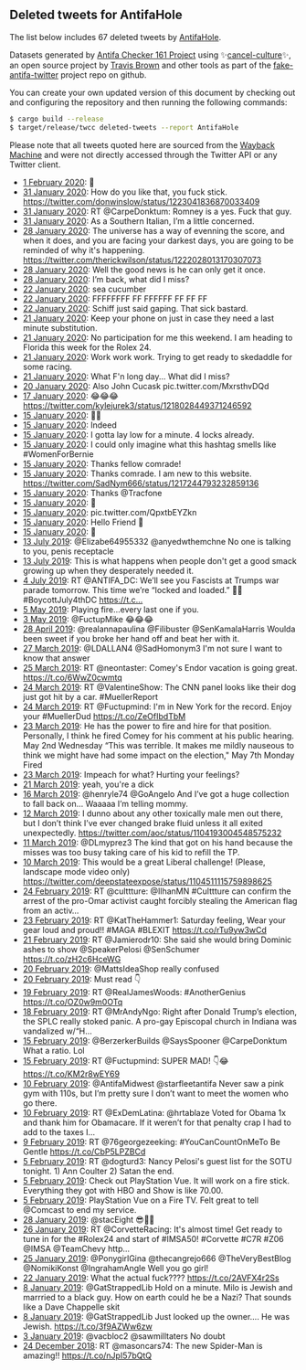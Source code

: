 ## Deleted tweets for AntifaHole

The list below includes 67 deleted tweets by
[AntifaHole](https://twitter.com/AntifaHole).



Datasets generated by [Antifa Checker 161 Project](https://twitter.com/antifacheck161) using ✨[cancel-culture](https://github.com/travisbrown/cancel-culture)✨, an open source project by 
[Travis Brown](https://twitter.com/travisbrown) and other tools as part of the 
[fake-antifa-twitter](https://github.com/antifacheck161/fake-antifa-twitter) project repo on github.

You can create your own updated version of this document by checking out and configuring the
repository and then running the following commands:

```bash
$ cargo build --release
$ target/release/twcc deleted-tweets --report AntifaHole
```

Please note that all tweets quoted here are sourced from the
[Wayback Machine](https://web.archive.org) and were not directly accessed through the Twitter API or
any Twitter client.

* [ 1 February 2020](https://web.archive.org/web/20200201104409/https://twitter.com/antifahole/status/1223396229566160896): 🙏 <!--1223396229566160896-->
* [31 January 2020](https://web.archive.org/web/20200201061548/https://twitter.com/antifahole/status/1223377613416292352): How do you like that, you fuck stick. https://twitter.com/donwinslow/status/1223041836870033409 <!--1223377613416292352-->
* [31 January 2020](https://web.archive.org/web/20200131224716/https://twitter.com/antifahole/status/1223377234712563712): RT @CarpeDonktum: Romney is a yes. Fuck that guy. <!--1223377234712563712-->
* [31 January 2020](https://web.archive.org/web/20200131220220/https://twitter.com/antifahole/status/1223344561700864000): As a Southern Italian, I’m a little concerned. <!--1223344561700864000-->
* [28 January 2020](https://web.archive.org/web/20200128113216/https://twitter.com/antifahole/status/1222095591884382218): The universe has a way of evenning the score, and when it does, and you are facing your darkest days, you are going to be reminded of why it's happening. https://twitter.com/therickwilson/status/1222028013170307073 <!--1222095591884382218-->
* [28 January 2020](https://web.archive.org/web/20200128233417/https://twitter.com/antifahole/status/1222006051534442503): Well the good news is he can only get it once. <!--1222006051534442503-->
* [28 January 2020](https://web.archive.org/web/20200128180452/https://twitter.com/antifahole/status/1221997375213965312): I’m back, what did I miss? <!--1221997375213965312-->
* [22 January 2020](https://web.archive.org/web/20200122171359/https://twitter.com/antifahole/status/1220028384346025984): sea cucumber <!--1220028384346025984-->
* [22 January 2020](https://web.archive.org/web/20200122134412/https://twitter.com/antifahole/status/1219977219281424385): FFFFFFFF FF FFFFFF FF FF FF <!--1219977219281424385-->
* [22 January 2020](https://web.archive.org/web/20200122045212/https://twitter.com/antifahole/status/1219842807562674177): Schiff just said gaping.    That sick bastard. <!--1219842807562674177-->
* [21 January 2020](https://web.archive.org/web/20200121181448/https://twitter.com/antifahole/status/1219683293647515648): Keep your phone on just in case they need a last minute substitution. <!--1219683293647515648-->
* [21 January 2020](https://web.archive.org/web/20200121181050/https://twitter.com/antifahole/status/1219681298035499013): No participation for me this weekend.  I am heading to Florida this week for the Rolex 24. <!--1219681298035499013-->
* [21 January 2020](https://web.archive.org/web/20200121041418/https://twitter.com/antifahole/status/1219470368592875521): Work work work.  Trying to get ready to skedaddle for some racing. <!--1219470368592875521-->
* [21 January 2020](https://web.archive.org/web/20200121035124/https://twitter.com/antifahole/status/1219464673487130625): What F'n long day... What did I miss? <!--1219464673487130625-->
* [20 January 2020](https://web.archive.org/web/20200120051110/https://twitter.com/antifahole/status/1219080548133625856): Also John Cucask pic.twitter.com/MxrsthvDQd <!--1219080548133625856-->
* [17 January 2020](https://web.archive.org/web/20200117160149/https://twitter.com/antifahole/status/1218043901635899392): 😂😂😂 https://twitter.com/kylejurek3/status/1218028449371246592 <!--1218043901635899392-->
* [15 January 2020](https://web.archive.org/web/20200117165845/https://twitter.com/antifahole/status/1217241846038106113): 🤗😘 <!--1217263115559227394-->
* [15 January 2020](https://web.archive.org/web/20200115200531/https://twitter.com/antifahole/status/1217262385045688321): Indeed <!--1217262385045688321-->
* [15 January 2020](https://web.archive.org/web/20200117083042/https://twitter.com/antifahole/status/1217261178424086529): I gotta lay low for a minute.  4 locks already. <!--1217261178424086529-->
* [15 January 2020](https://web.archive.org/web/20200115223241/https://twitter.com/antifahole/status/1217255260609302528): I could only imagine what this hashtag smells like   #WomenForBernie <!--1217255260609302528-->
* [15 January 2020](https://web.archive.org/web/20200117103038/https://twitter.com/antifahole/status/1217246976355512320): Thanks fellow comrade! <!--1217246976355512320-->
* [15 January 2020](https://web.archive.org/web/20200117233856/https://twitter.com/antifahole/status/1217245191373041664): Thanks comrade.  I am new to this website. https://twitter.com/SadNym666/status/1217244793232859136 <!--1217245191373041664-->
* [15 January 2020](https://web.archive.org/web/20200115142234/https://twitter.com/antifahole/status/1217243921438445568): Thanks  @Tracfone <!--1217243921438445568-->
* [15 January 2020](https://web.archive.org/web/20200117012608/https://twitter.com/antifahole/status/1217242287576616961): 🤨 <!--1217242287576616961-->
* [15 January 2020](https://web.archive.org/web/20200117165845/https://twitter.com/antifahole/status/1217241846038106113): pic.twitter.com/QpxtbEYZkn <!--1217241846038106113-->
* [15 January 2020](https://web.archive.org/web/20200116225915/https://twitter.com/antifahole/status/1217241181773496323): Hello Friend 🤗 <!--1217241181773496323-->
* [15 January 2020](https://web.archive.org/web/20200116225915/https://twitter.com/antifahole/status/1217241181773496323): 🤨 <!--1217238837547753473-->
* [13 July 2019](https://web.archive.org/web/20190713031212/https://twitter.com/AntifaHole/status/1149879170643767296): @Elizabe64955332 @anyedwthemchne No one is talking to you, penis receptacle <!--1149879170643767296-->
* [13 July 2019](https://web.archive.org/web/20190713023529/https://twitter.com/AntifaHole/status/1149869930604617729): This is what happens when people don't get a good smack growing up when they desperately needed it. <!--1149869930604617729-->
* [ 4 July 2019](https://web.archive.org/web/20190704023349/https://twitter.com/AntifaHole/status/1146608020387979265): RT @ANTIFA_DC: We’ll see you Fascists at Trumps war parade tomorrow. This time we’re “locked and loaded.” 👊🏾  #BoycottJuly4thDC https://t.c… <!--1146608020387979265-->
* [ 5 May 2019](https://web.archive.org/web/20190505075137/https://twitter.com/AntifaHole/status/1124944676962828288): Playing fire...every last one if you. <!--1124944676962828288-->
* [ 3 May 2019](https://web.archive.org/web/20190503042111/https://twitter.com/AntifaHole/status/1124166992435585024): @FuctupMike 😂😂😂 <!--1124166992435585024-->
* [28 April 2019](https://web.archive.org/web/20190428104659/https://twitter.com/AntifaHole/status/1122452142818721795): @realannapaulina @FiIibuster @SenKamalaHarris Woulda been sweet if you broke her hand off and beat her with it. <!--1122452142818721795-->
* [27 March 2019](https://web.archive.org/web/20190327224239/https://twitter.com/AntifaHole/status/1111035834541723648): @LDALLAN4 @SadHomonym3 I'm not sure I want to know that answer <!--1111035834541723648-->
* [25 March 2019](https://web.archive.org/web/20190325114514/https://twitter.com/AntifaHole/status/1110145614506061824): RT @neontaster: Comey's Endor vacation is going great. https://t.co/6WwZ0cwmtq <!--1110145614506061824-->
* [24 March 2019](https://web.archive.org/web/20190324203407/https://twitter.com/AntifaHole/status/1109916324501864450): RT @ValentineShow: The CNN panel looks like their dog just got hit by a car. #MuellerReport <!--1109916324501864450-->
* [24 March 2019](https://web.archive.org/web/20190324032320/https://twitter.com/AntifaHole/status/1109656919365636096): RT @Fuctupmind: I'm in New York for the record.  Enjoy your #MuellerDud https://t.co/ZeOfIbdTbM <!--1109656919365636096-->
* [23 March 2019](https://web.archive.org/web/20190323045706/https://twitter.com/AntifaHole/status/1109318050371624962): He has the power to fire and hire for that position.  Personally, I think he fired Comey for his comment at his public hearing.  May 2nd Wednesday  “This was terrible. It makes me mildly nauseous to think we might have had some impact on the election,"  May 7th Monday Fired <!--1109318050371624962-->
* [23 March 2019](https://web.archive.org/web/20190323045706/https://twitter.com/AntifaHole/status/1109318050371624962): Impeach for what?  Hurting your feelings? <!--1109295177464721409-->
* [21 March 2019](https://web.archive.org/web/20190321214356/https://twitter.com/AntifaHole/status/1108846730840289280): yeah, you're a dick <!--1108846730840289280-->
* [16 March 2019](https://web.archive.org/web/20190316030929/https://twitter.com/AntifaHole/status/1106754330957434880): @henryle74 @GoAngelo And I’ve got a huge collection to fall back on...  Waaaaa I’m telling mommy. <!--1106754330957434880-->
* [12 March 2019](https://web.archive.org/web/20190312005901/https://twitter.com/AntifaHole/status/1105271894834642944): I dunno about any other toxically male men out there, but I don’t think I’ve ever changed brake fluid unless it all exited unexpectedly. https://twitter.com/aoc/status/1104193004548575232 <!--1105271894834642944-->
* [11 March 2019](https://web.archive.org/web/20190311233714/https://twitter.com/AntifaHole/status/1105251365067079680): @DLmyprez3 The kind that got on his hand because the misses was too busy taking care of his kid to refill the TP. <!--1105251365067079680-->
* [10 March 2019](https://web.archive.org/web/20190310053427/https://twitter.com/AntifaHole/status/1104616457428701184): This would be a great Liberal challenge!    (Please, landscape mode video only) https://twitter.com/deepstateexpose/status/1104511115759898625 <!--1104616457428701184-->
* [24 February 2019](https://web.archive.org/web/20190224064208/https://twitter.com/AntifaHole/status/1099560088778481665): RT @culttture: @IlhanMN #Culttture can confirm the arrest of the pro-Omar activist caught forcibly stealing the American flag from an activ… <!--1099560088778481665-->
* [23 February 2019](https://web.archive.org/web/20190223212111/https://twitter.com/AntifaHole/status/1099418921088757762): RT @KatTheHammer1: Saturday feeling,   Wear your gear loud and proud!!   #MAGA #BLEXIT https://t.co/rTu9yw3wCd <!--1099418921088757762-->
* [21 February 2019](https://web.archive.org/web/20190221142821/https://twitter.com/AntifaHole/status/1098590252468449280): RT @Jamierodr10: She said she would bring Dominic ashes to show @SpeakerPelosi @SenSchumer https://t.co/zH2c6HceWG <!--1098590252468449280-->
* [20 February 2019](https://web.archive.org/web/20190220230529/https://twitter.com/AntifaHole/status/1098358005446438915): @MattsIdeaShop really confused <!--1098358005446438915-->
* [20 February 2019](https://web.archive.org/web/20190220004752/https://twitter.com/AntifaHole/status/1098021383190257665): Must read 👇 <!--1098021383190257665-->
* [19 February 2019](https://web.archive.org/web/20190219180230/https://twitter.com/AntifaHole/status/1097919369324175362): RT @RealJamesWoods: #AnotherGenius https://t.co/OZ0w9m0OTq <!--1097919369324175362-->
* [18 February 2019](https://web.archive.org/web/20190218002439/https://twitter.com/AntifaHole/status/1097290764806062080): RT @MrAndyNgo: Right after Donald Trump’s election, the SPLC really stoked panic. A pro-gay Episcopal church in Indiana was vandalized w/“H… <!--1097290764806062080-->
* [15 February 2019](https://web.archive.org/web/20190215223309/https://twitter.com/AntifaHole/status/1096537929181208577): @BerzerkerBuilds @SaysSpooner @CarpeDonktum What a ratio.  Lol <!--1096537929181208577-->
* [15 February 2019](https://web.archive.org/web/20190215221445/https://twitter.com/AntifaHole/status/1096533298682171392): RT @Fuctupmind: SUPER MAD!  👇😂 https://t.co/KM2r8wEY69 <!--1096533298682171392-->
* [10 February 2019](https://web.archive.org/web/20190210092655/https://twitter.com/AntifaHole/status/1094528127756320768): @AntifaMidwest @starfleetantifa Never saw a pink gym with 110s, but I’m pretty sure I don’t want to meet the women who go there. <!--1094528127756320768-->
* [10 February 2019](https://web.archive.org/web/20190210012047/https://twitter.com/AntifaHole/status/1094405788301447169): RT @ExDemLatina: @hrtablaze Voted for Obama 1x and thank him for Obamacare. If it weren’t for that penalty crap I had to add to the taxes I… <!--1094405788301447169-->
* [ 9 February 2019](https://web.archive.org/web/20190209234916/https://twitter.com/AntifaHole/status/1094382757365587974): RT @76georgezeeking: #YouCanCountOnMeTo Be Gentle https://t.co/CbP5LPZBCd <!--1094382757365587974-->
* [ 5 February 2019](https://web.archive.org/web/20190205223435/https://twitter.com/AntifaHole/status/1092914411210194944): RT @dogturd3: Nancy Pelosi's guest list for the SOTU tonight.   1) Ann Coulter  2) Satan   the end. <!--1092914411210194944-->
* [ 5 February 2019](https://web.archive.org/web/20190205030016/https://twitter.com/AntifaHole/status/1092618855619399682): Check out PlayStation Vue.  It will work on a fire stick.  Everything they got with HBO and Show is like 70.00. <!--1092618855619399682-->
* [ 5 February 2019](https://web.archive.org/web/20190205025841/https://twitter.com/AntifaHole/status/1092618457512898561): PlayStation Vue on a Fire TV.  Felt great to tell  @Comcast  to end my service. <!--1092618457512898561-->
* [28 January 2019](https://web.archive.org/web/20190128200415/https://twitter.com/AntifaHole/status/1089977475675930624): @stacEight 😎✊🏾 <!--1089977475675930624-->
* [26 January 2019](https://web.archive.org/web/20190126192106/https://twitter.com/AntifaHole/status/1089241840891691008): RT @CorvetteRacing: It's almost time! Get ready to tune in for the #Rolex24 and start of #IMSA50! #Corvette #C7R #Z06 @IMSA @TeamChevy http… <!--1089241840891691008-->
* [25 January 2019](https://web.archive.org/web/20190125101853/https://twitter.com/AntifaHole/status/1088742999742398464): @PonygirlGina @thecangrejo666 @TheVeryBestBlog @NomikiKonst @IngrahamAngle Well you go girl! <!--1088742999742398464-->
* [22 January 2019](https://web.archive.org/web/20190122060533/https://twitter.com/AntifaHole/status/1087592082728996865): What the actual fuck???? https://t.co/2AVFX4r2Ss <!--1087592082728996865-->
* [ 8 January 2019](https://web.archive.org/web/20190108051526/https://twitter.com/AntifaHole/status/1082506040351092737): @GatStrappedLib Hold on a minute.  Milo is Jewish and marrried to a black guy.  How on earth could he be a Nazi?  That sounds like a Dave Chappelle skit <!--1082506040351092737-->
* [ 8 January 2019](https://web.archive.org/web/20190108044355/https://twitter.com/AntifaHole/status/1082498108913790976): @GatStrappedLib Just looked up the owner.... He was Jewish. https://t.co/3f9AZWw6zw <!--1082498108913790976-->
* [ 3 January 2019](https://web.archive.org/web/20190103131442/https://twitter.com/AntifaHole/status/1080814712428859392): @vacbloc2 @sawmilltaters No doubt <!--1080814712428859392-->
* [24 December 2018](https://web.archive.org/web/20181224025540/https://twitter.com/AntifaHole/status/1077035048900149248): RT @masoncars74: The new Spider-Man is amazing!! https://t.co/nJpI57bQtQ <!--1077035048900149248-->
